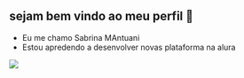 ## sejam bem vindo ao meu perfil 💙

* Eu me chamo Sabrina MAntuani
* Estou apredendo a desenvolver novas plataforma na alura

![](https://media1.tenor.com/m/NyL-lp-2qZAAAAAC/yum-boba.gif)
